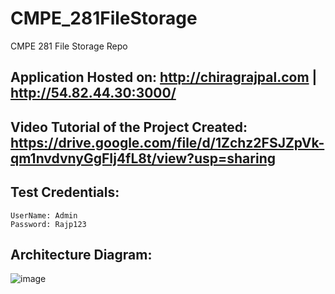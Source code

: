 # CMPE_281FileStorage
 CMPE 281 File Storage Repo
  
## Application Hosted on: http://chiragrajpal.com | http://54.82.44.30:3000/

## Video Tutorial of the Project Created: https://drive.google.com/file/d/1Zchz2FSJZpVk-qm1nvdvnyGgFIj4fL8t/view?usp=sharing

## Test Credentials:
```
UserName: Admin
Password: Rajp123
```

## Architecture Diagram:
![image](https://user-images.githubusercontent.com/22998071/141849595-a9a32998-746a-4e40-a672-808e6e86db60.png)

